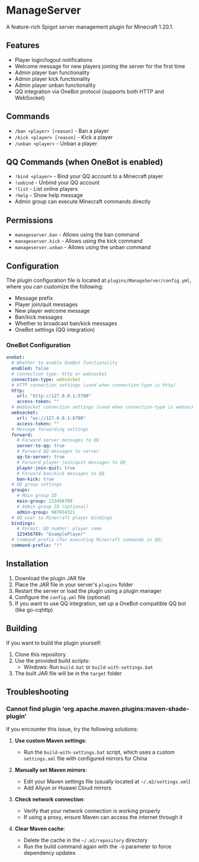 # ManageServer

A feature-rich Spigot server management plugin for Minecraft 1.20.1.

## Features

- Player login/logout notifications
- Welcome message for new players joining the server for the first time
- Admin player ban functionality
- Admin player kick functionality
- Admin player unban functionality
- QQ integration via OneBot protocol (supports both HTTP and WebSocket)

## Commands

- `/ban <player> [reason]` - Ban a player
- `/kick <player> [reason]` - Kick a player
- `/unban <player>` - Unban a player

## QQ Commands (when OneBot is enabled)

- `!bind <player>` - Bind your QQ account to a Minecraft player
- `!unbind` - Unbind your QQ account
- `!list` - List online players
- `!help` - Show help message
- Admin group can execute Minecraft commands directly

## Permissions

- `manageserver.ban` - Allows using the ban command
- `manageserver.kick` - Allows using the kick command
- `manageserver.unban` - Allows using the unban command

## Configuration

The plugin configuration file is located at `plugins/ManageServer/config.yml`, where you can customize the following:

- Message prefix
- Player join/quit messages
- New player welcome message
- Ban/kick messages
- Whether to broadcast ban/kick messages
- OneBot settings (QQ integration)

### OneBot Configuration

```yaml
onebot:
  # Whether to enable OneBot functionality
  enabled: false
  # Connection type: http or websocket
  connection-type: websocket
  # HTTP connection settings (used when connection-type is http)
  http:
    url: "http://127.0.0.1:5700"
    access-token: ""
  # WebSocket connection settings (used when connection-type is websocket)
  websocket:
    url: "ws://127.0.0.1:6700"
    access-token: ""
  # Message forwarding settings
  forward:
    # Forward server messages to QQ
    server-to-qq: true
    # Forward QQ messages to server
    qq-to-server: true
    # Forward player join/quit messages to QQ
    player-join-quit: true
    # Forward ban/kick messages to QQ
    ban-kick: true
  # QQ group settings
  groups:
    # Main group ID
    main-group: 123456789
    # Admin group ID (optional)
    admin-group: 987654321
  # QQ user to Minecraft player bindings
  bindings:
    # Format: QQ number: player name
    123456789: "ExamplePlayer"
  # Command prefix (for executing Minecraft commands in QQ)
  command-prefix: "!"
```

## Installation

1. Download the plugin JAR file
2. Place the JAR file in your server's `plugins` folder
3. Restart the server or load the plugin using a plugin manager
4. Configure the `config.yml` file (optional)
5. If you want to use QQ integration, set up a OneBot-compatible QQ bot (like go-cqhttp)

## Building

If you want to build the plugin yourself:

1. Clone this repository
2. Use the provided build scripts:
   - Windows: Run `build.bat` or `build-with-settings.bat`
3. The built JAR file will be in the `target` folder

## Troubleshooting

### Cannot find plugin 'org.apache.maven.plugins:maven-shade-plugin'

If you encounter this issue, try the following solutions:

1. **Use custom Maven settings**:
   - Run the `build-with-settings.bat` script, which uses a custom `settings.xml` file with configured mirrors for China

2. **Manually set Maven mirrors**:
   - Edit your Maven settings file (usually located at `~/.m2/settings.xml`)
   - Add Aliyun or Huawei Cloud mirrors

3. **Check network connection**:
   - Verify that your network connection is working properly
   - If using a proxy, ensure Maven can access the internet through it

4. **Clear Maven cache**:
   - Delete the cache in the `~/.m2/repository` directory
   - Run the build command again with the `-U` parameter to force dependency updates
